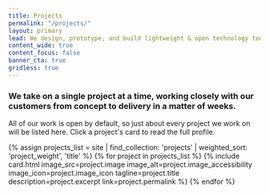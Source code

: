 ```yaml
---
title: Projects
permalink: "/projects/"
layout: primary
lead: We design, prototype, and build lightweight & open technology tools for planners.
content_wide: true
content_focus: false
banner_cta: true
gridless: true
---
```


<div class="usa-grid">
  <section class="usa-section">
    <div class="usa-section-bottom">
      <h3>We take on a single project at a time, working closely with our customers from concept to delivery in a matter of weeks.</h3>
      <p>All of our work is open by default, so just about every project we work on will be listed here. Click a project's card to read the full profile.</p>
    </div>
    <div class="usa-flex usa-flex-wrap">
      {% assign projects_list = site | find_collection: 'projects' | weighted_sort: 'project_weight', 'title' %}
      {% for project in projects_list %}
        {% include card.html
         image_src=project.image
         image_alt=project.image_accessibility
         image_icon=project.image_icon
         tagline=project.title
         description=project.excerpt
         link=project.permalink
        %}
      {% endfor %}
    </div>
  </section>
</div>
